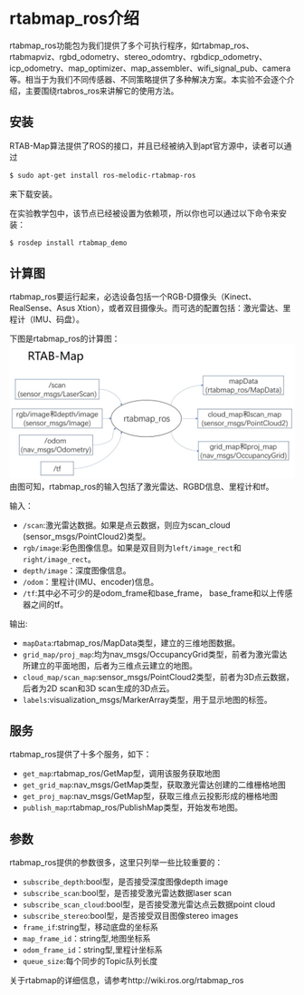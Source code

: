 # rtabmap_ros介绍

rtabmap_ros功能包为我们提供了多个可执行程序，如rtabmap_ros、rtabmapviz、rgbd_odometry、stereo_odomtry、rgbdicp_odometry、icp_odometry、map_optimizer、map_assembler、wifi_signal_pub、camera等。相当于为我们不同传感器、不同策略提供了多种解决方案。本实验不会逐个介绍，主要围绕rtabros_ros来讲解它的使用方法。

## 安装
RTAB-Map算法提供了ROS的接口，并且已经被纳入到apt官方源中，读者可以通过
```bash
$ sudo apt-get install ros-melodic-rtabmap-ros
```
来下载安装。

在实验教学包中，该节点已经被设置为依赖项，所以你也可以通过以下命令来安装：
```bash
$ rosdep install rtabmap_demo
```

## 计算图
rtabmap_ros要运行起来，必选设备包括一个RGB-D摄像头（Kinect、RealSense、Asus Xtion），或者双目摄像头。而可选的配置包括：激光雷达、里程计（IMU、码盘）。

下图是rtabmap_ros的计算图：
![slam_gmapping](/pics/rtabmap.JPG)
由图可知，rtabmap_ros的输入包括了激光雷达、RGBD信息、里程计和tf。

输入：
* `/scan`:激光雷达数据。如果是点云数据，则应为scan_cloud (sensor_msgs/PointCloud2)类型。
* `rgb/image`:彩色图像信息。如果是双目则为`left/image_rect`和`right/image_rect`。
* `depth/image`：深度图像信息。
* `/odom`：里程计(IMU、encoder)信息。
* `/tf`:其中必不可少的是odom_frame和base_frame， base_frame和以上传感器之间的tf。

输出:
* `mapData`:rtabmap_ros/MapData类型，建立的三维地图数据。
* `grid_map/proj_map`:均为nav_msgs/OccupancyGrid类型，前者为激光雷达所建立的平面地图，后者为三维点云建立的地图。
* `cloud_map/scan_map`:sensor_msgs/PointCloud2类型，前者为3D点云数据，后者为2D scan和3D scan生成的3D点云。
* `labels`:visualization_msgs/MarkerArray类型，用于显示地图的标签。

## 服务
rtabmap_ros提供了十多个服务，如下：
* `get_map`:rtabmap_ros/GetMap型，调用该服务获取地图
* `get_grid_map`:nav_msgs/GetMap类型，获取激光雷达创建的二维栅格地图
* `get_proj_map`:nav_msgs/GetMap型，获取三维点云投影形成的栅格地图
* `publish_map`:rtabmap_ros/PublishMap类型，开始发布地图。 


## 参数
rtabmap_ros提供的参数很多，这里只列举一些比较重要的：
* `subscribe_depth`:bool型，是否接受深度图像depth image
* `subscribe_scan`:bool型，是否接受激光雷达数据laser scan
* `subscribe_scan_cloud`:bool型，是否接受激光雷达点云数据point cloud
* `subscribe_stereo`:bool型，是否接受双目图像stereo images
* `frame_if`:string型，移动底盘的坐标系
* `map_frame_id`：string型,地图坐标系
* `odom_frame_id`：string型,里程计坐标系
* `queue_size`:每个同步的Topic队列长度


关于rtabmap的详细信息，请参考http://wiki.ros.org/rtabmap_ros
